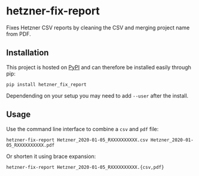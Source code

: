 # hetzner-fix-report

Fixes Hetzner CSV reports by cleaning the CSV and merging project name from PDF.

## Installation

This project is hosted on [PyPI](https://pypi.org/project/pyceau/) and can therefore be installed easily through pip:

```
pip install hetzner_fix_report
```

Dependending on your setup you may need to add `--user` after the install.

## Usage

Use the command line interface to combine a `csv` and `pdf` file:

```
hetzner-fix-report Hetzner_2020-01-05_RXXXXXXXXXX.csv Hetzner_2020-01-05_RXXXXXXXXXX.pdf
```

Or shorten it using brace expansion:

```
hetzner-fix-report Hetzner_2020-01-05_RXXXXXXXXXX.{csv,pdf}
```
